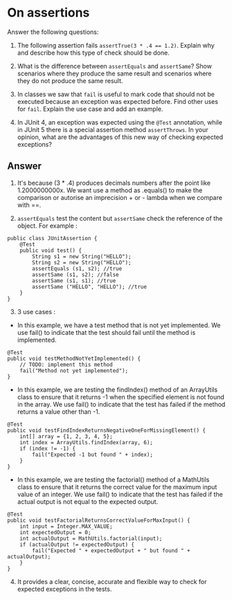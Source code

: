 # On assertions

Answer the following questions:

1. The following assertion fails `assertTrue(3 * .4 == 1.2)`. Explain why and describe how this type of check should be done.

2. What is the difference between `assertEquals` and `assertSame`? Show scenarios where they produce the same result and scenarios where they do not produce the same result.

3. In classes we saw that `fail` is useful to mark code that should not be executed because an exception was expected before. Find other uses for `fail`. Explain the use case and add an example.

4. In JUnit 4, an exception was expected using the `@Test` annotation, while in JUnit 5 there is a special assertion method `assertThrows`. In your opinion, what are the advantages of this new way of checking expected exceptions?

## Answer

1. It's because (3 * .4) produces decimals numbers after the point like 1.2000000000x. We want use a method as .equals() to make the comparison or autorise an imprecision + or - lambda when we compare with ==.

2. `assertEquals` test the content but `assertSame` check the reference of the object.
For example :
```
public class JUnitAssertion { 
    @Test
    public void test() {
        String s1 = new String("HELLO"); 
        String s2 = new String("HELLO");
        assertEquals (s1, s2); //true
        assertSame (s1, s2); //false
        assertSame (s1, s1); //true
        assertSame ("HELLO", "HELLO"); //true
    }
}
```

3. 3 use cases :
- In this example, we have a test method that is not yet implemented. We use fail() to indicate that the test should fail until the method is implemented.
```
@Test
public void testMethodNotYetImplemented() {
    // TODO: implement this method
    fail("Method not yet implemented");
}
```

- In this example, we are testing the findIndex() method of an ArrayUtils class to ensure that it returns -1 when the specified element is not found in the array. We use fail() to indicate that the test has failed if the method returns a value other than -1.
```
@Test
public void testFindIndexReturnsNegativeOneForMissingElement() {
    int[] array = {1, 2, 3, 4, 5};
    int index = ArrayUtils.findIndex(array, 6);
    if (index != -1) {
        fail("Expected -1 but found " + index);
    }
}
```

- In this example, we are testing the factorial() method of a MathUtils class to ensure that it returns the correct value for the maximum input value of an integer. We use fail() to indicate that the test has failed if the actual output is not equal to the expected output.
```
@Test
public void testFactorialReturnsCorrectValueForMaxInput() {
    int input = Integer.MAX_VALUE;
    int expectedOutput = 0;
    int actualOutput = MathUtils.factorial(input);
    if (actualOutput != expectedOutput) {
        fail("Expected " + expectedOutput + " but found " + actualOutput);
    }
}
```

4. It provides a clear, concise, accurate and flexible way to check for expected exceptions in the tests.
